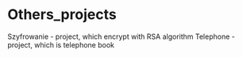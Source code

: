 # Others_projects

Szyfrowanie - project, which encrypt with RSA algorithm
Telephone - project, which is telephone book
